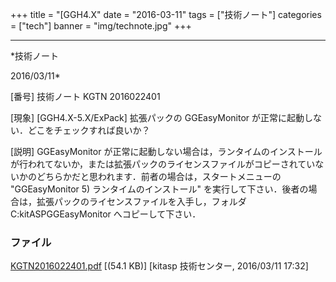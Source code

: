﻿+++
title = "[GGH4.X"
date = "2016-03-11"
tags = ["技術ノート"]
categories = ["tech"]
banner = "img/technote.jpg"
+++

-----------------------------------------------------------------------------------------------------------------------------

*技術ノート

2016/03/11*


[番号]
技術ノート KGTN 2016022401

[現象]
[GGH4.X-5.X/ExPack] 拡張パックの GGEasyMonitor
が正常に起動しない．どこをチェックすれば良いか？

[説明]
GGEasyMonitor
が正常に起動しない場合は，ランタイムのインストールが行われてないか，または拡張パックのライセンスファイルがコピーされていないかのどちらかだと思われます．前者の場合は，スタートメニューの
"GGEasyMonitor 5) ランタイムのインストール"
を実行して下さい．後者の場合は，拡張パックのライセンスファイルを入手し，フォルダ
C:kitASPGGEasyMonitor へコピーして下さい．


### ファイル

 
 


[KGTN2016022401.pdf](http://techreport.kitasp.net/attachments/download/2510/KGTN2016022401.pdf)
 [(54.1 KB)] [kitasp 技術センター, 2016/03/11
17:32]


 


 

